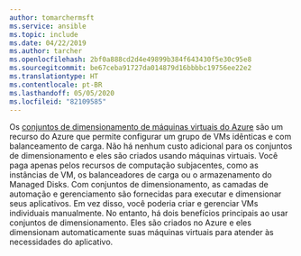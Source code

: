 ```yaml
---
author: tomarchermsft
ms.service: ansible
ms.topic: include
ms.date: 04/22/2019
ms.author: tarcher
ms.openlocfilehash: 2bf0a888cd2d4e49899b384f643430f5e30c95e8
ms.sourcegitcommit: be67ceba91727da014879d16bbbbc19756ee22e2
ms.translationtype: HT
ms.contentlocale: pt-BR
ms.lasthandoff: 05/05/2020
ms.locfileid: "82109585"
---
```

Os [conjuntos de dimensionamento de máquinas virtuais do Azure](https://docs.microsoft.com/azure/virtual-machine-scale-sets/overview) são um recurso do Azure que permite configurar um grupo de VMs idênticas e com balanceamento de carga. Não há nenhum custo adicional para os conjuntos de dimensionamento e eles são criados usando máquinas virtuais. Você paga apenas pelos recursos de computação subjacentes, como as instâncias de VM, os balanceadores de carga ou o armazenamento do Managed Disks. Com conjuntos de dimensionamento, as camadas de automação e gerenciamento são fornecidas para executar e dimensionar seus aplicativos. Em vez disso, você poderia criar e gerenciar VMs individuais manualmente. No entanto, há dois benefícios principais ao usar conjuntos de dimensionamento. Eles são criados no Azure e eles dimensionam automaticamente suas máquinas virtuais para atender às necessidades do aplicativo.